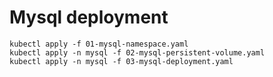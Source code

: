 # Mysql deployment

```shell
kubectl apply -f 01-mysql-namespace.yaml
kubectl apply -n mysql -f 02-mysql-persistent-volume.yaml
kubectl apply -n mysql -f 03-mysql-deployment.yaml
```
